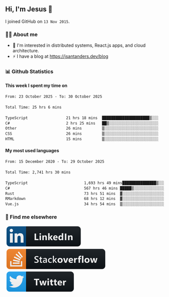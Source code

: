 ## Hi, I'm Jesus 👋

I joined GitHub on `13 Nov 2015`.

<!-- Talking about you -->

### 👨‍💻 About me

- 👦 I'm interested in distributed systems, React.js apps, and cloud architecture.
- ⚡️ I have a blog at <https://jsantanders.dev/blog>

### 📊 Github Statistics

#### This week I spent my time on

<!--START_SECTION:weekly-->

```txt
From: 23 October 2025 - To: 30 October 2025

Total Time: 25 hrs 6 mins

TypeScript                 21 hrs 18 mins  █████████████████████▒░░░   84.85 %
C#                         2 hrs 25 mins   ██▒░░░░░░░░░░░░░░░░░░░░░░   09.66 %
Other                      26 mins         ▒░░░░░░░░░░░░░░░░░░░░░░░░   01.79 %
CSS                        26 mins         ▒░░░░░░░░░░░░░░░░░░░░░░░░   01.73 %
HTML                       15 mins         ▒░░░░░░░░░░░░░░░░░░░░░░░░   01.06 %
```

<!--END_SECTION:weekly-->

#### My most used languages

<!--START_SECTION:alltime-->

```txt
From: 15 December 2020 - To: 29 October 2025

Total Time: 2,741 hrs 30 mins

TypeScript                         1,693 hrs 49 mins███████████████▒░░░░░░░░░   61.78 %
C#                                 567 hrs 46 mins █████▒░░░░░░░░░░░░░░░░░░░   20.71 %
Rust                               73 hrs 51 mins  ▓░░░░░░░░░░░░░░░░░░░░░░░░   02.69 %
RMarkdown                          68 hrs 12 mins  ▓░░░░░░░░░░░░░░░░░░░░░░░░   02.49 %
Vue.js                             34 hrs 54 mins  ▒░░░░░░░░░░░░░░░░░░░░░░░░   01.27 %
```

<!--END_SECTION:alltime-->

### 📢 Find me elsewhere

<p>
  <a target="_blank" href="https://linkedin.com/in/jsantanders">
    <img src="https://github.com/jsantanders/jsantanders/blob/master/img/linkedin.svg" alt="LinkedIn" style="vertical-align:top; margin:4px">
  </a>
  
  <a target="_blank" href="https://stackoverflow.com/users/7318331/jesus-santander">
    <img src="https://github.com/jsantanders/jsantanders/blob/master/img/stackoverflow.svg" alt="StackOverflow" style="vertical-align:top; margin:4px">
  </a>
  
  <a target="_blank" href="http://twitter.com/jsantanders">
    <img src="https://github.com/jsantanders/jsantanders/blob/master/img/twitter.svg" alt="Twitter" style="vertical-align:top; margin:4px">
  </a>
</p>
